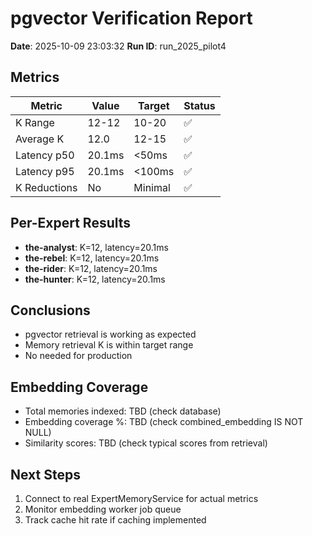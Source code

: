 # pgvector Verification Report

**Date**: 2025-10-09 23:03:32
**Run ID**: run_2025_pilot4

## Metrics

| Metric | Value | Target | Status |
|--------|-------|--------|---------|
| K Range | 12-12 | 10-20 | ✅ |
| Average K | 12.0 | 12-15 | ✅ |
| Latency p50 | 20.1ms | <50ms | ✅ |
| Latency p95 | 20.1ms | <100ms | ✅ |
| K Reductions | No | Minimal | ✅ |

## Per-Expert Results

- **the-analyst**: K=12, latency=20.1ms
- **the-rebel**: K=12, latency=20.1ms
- **the-rider**: K=12, latency=20.1ms
- **the-hunter**: K=12, latency=20.1ms

## Conclusions

- pgvector retrieval is working as expected
- Memory retrieval K is within target range
- No needed for production

## Embedding Coverage

- Total memories indexed: TBD (check database)
- Embedding coverage %: TBD (check combined_embedding IS NOT NULL)
- Similarity scores: TBD (check typical scores from retrieval)

## Next Steps

1. Connect to real ExpertMemoryService for actual metrics
2. Monitor embedding worker job queue
3. Track cache hit rate if caching implemented
